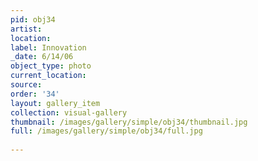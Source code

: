 ```yaml
---
pid: obj34
artist: 
location: 
label: Innovation
_date: 6/14/06
object_type: photo
current_location: 
source: 
order: '34'
layout: gallery_item
collection: visual-gallery
thumbnail: /images/gallery/simple/obj34/thumbnail.jpg
full: /images/gallery/simple/obj34/full.jpg
 
---
```

